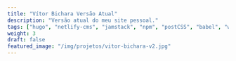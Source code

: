 ```yaml
---
title: "Vítor Bichara Versão Atual"
description: "Versão atual do meu site pessoal."
tags: ["hugo", "netlify-cms", "jamstack", "npm", "postCSS", "babel", "webpack", "gulp"]
weight: 3
draft: false
featured_image: "/img/projetos/vitor-bichara-v2.jpg"
---
```


<!-- ## Introduction

This tutorial will show you how to create a simple theme in Hugo. I assume that you are familiar with HTML, the bash command line, and that you are comfortable using Markdown to format content. I'll explain how Hugo uses templates and how you can organize your templates to create a theme. I won't cover using CSS to style your theme. -->

